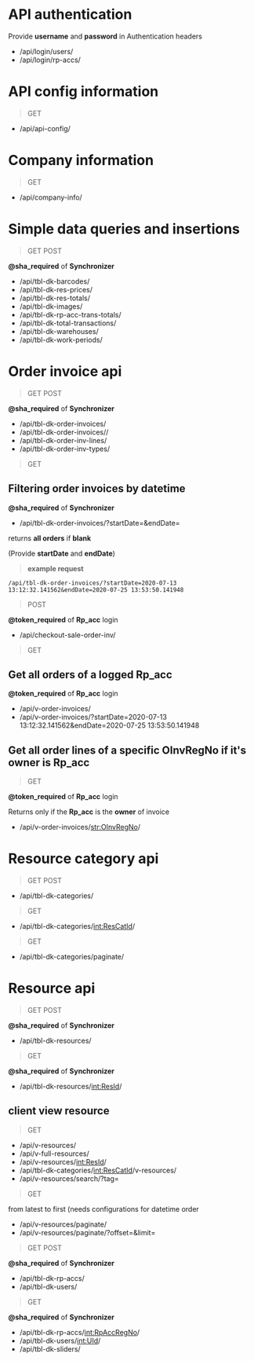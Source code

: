 
# API authentication
Provide **username** and **password** in Authentication headers
+ /api/login/users/
+ /api/login/rp-accs/

# API config information
> GET
+ /api/api-config/

# Company information
> GET
+ /api/company-info/

# Simple data queries and insertions
> GET POST

**@sha_required** of **Synchronizer**
+ /api/tbl-dk-barcodes/
+ /api/tbl-dk-res-prices/
+ /api/tbl-dk-res-totals/
+ /api/tbl-dk-images/
+ /api/tbl-dk-rp-acc-trans-totals/
+ /api/tbl-dk-total-transactions/
+ /api/tbl-dk-warehouses/
+ /api/tbl-dk-work-periods/


# Order invoice api
> GET POST

**@sha_required** of **Synchronizer**
+ /api/tbl-dk-order-invoices/
+ /api/tbl-dk-order-invoices/<OInvRegNo>/
+ /api/tbl-dk-order-inv-lines/
+ /api/tbl-dk-order-inv-types/

> GET 

## Filtering order invoices by datetime

**@sha_required** of **Synchronizer**

+ /api/tbl-dk-order-invoices/?startDate=&endDate=

returns **all orders** if **blank**

(Provide **startDate** and **endDate**)
> **example request**
```url
/api/tbl-dk-order-invoices/?startDate=2020-07-13 13:12:32.141562&endDate=2020-07-25 13:53:50.141948
```
> POST 

**@token_required** of **Rp_acc** login
+ /api/checkout-sale-order-inv/

> GET 

## Get all orders of a logged Rp_acc
**@token_required** of **Rp_acc** login
+ /api/v-order-invoices/
+ /api/v-order-invoices/?startDate=2020-07-13 13:12:32.141562&endDate=2020-07-25 13:53:50.141948

## Get all order lines of a specific OInvRegNo if it's owner is Rp_acc
> GET 

**@token_required** of **Rp_acc** login

Returns only if the **Rp_acc** is the **owner** of invoice
+ /api/v-order-invoices/<str:OInvRegNo>/


# Resource category api
> GET POST
+ /api/tbl-dk-categories/

> GET
+ /api/tbl-dk-categories/<int:ResCatId>/

> GET
+ /api/tbl-dk-categories/paginate/

# Resource api
> GET POST

**@sha_required** of **Synchronizer**
+ /api/tbl-dk-resources/

> GET

**@sha_required** of **Synchronizer**
+ /api/tbl-dk-resources/<int:ResId>/

## client view resource

> GET
+ /api/v-resources/
+ /api/v-full-resources/
+ /api/v-resources/<int:ResId>/
+ /api/tbl-dk-categories/<int:ResCatId>/v-resources/
+ /api/v-resources/search/?tag=<BarcodeVal or ResName>

> GET

from latest to first (needs configurations for datetime order
+ /api/v-resources/paginate/
+ /api/v-resources/paginate/?offset=<lastId>&limit=<quantity>

> GET POST

**@sha_required** of **Synchronizer**
+ /api/tbl-dk-rp-accs/
+ /api/tbl-dk-users/

> GET

**@sha_required** of **Synchronizer**
+ /api/tbl-dk-rp-accs/<int:RpAccRegNo>/
+ /api/tbl-dk-users/<int:UId>/
+ /api/tbl-dk-sliders/